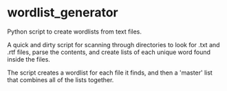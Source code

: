 # wordlist_generator
Python script to create wordlists from text files.

A quick and dirty script for scanning through directories to look for .txt and .rtf files, parse the contents, and create lists of each unique word found inside the files.

The script creates a wordlist for each file it finds, and then a 'master' list that combines all of the lists together.
